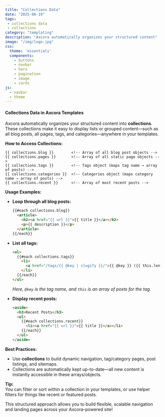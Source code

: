 ```yaml
---
title: "Collections Data"
date: "2025-08-19"
tags: 
 - collections data
 - collections
category: "templating"
description: "Axcora automatically organizes your structured content"
image: "/img/logo.jpg"
css:
  theme: 'essentials'
  components:
    - buttons
    - navbar
    - hero
    - pagination
    - image
    - cards
js:
  - navbar
  - theme
---
```

#### Collections Data in Axcora Templates

Axcora automatically organizes your structured content into **collections**. These collections make it easy to display lists or grouped content—such as all blog posts, all pages, tags, and categories—anywhere in your templates.

**How to Access Collections:**

```
{{ collections.blog }}        <!-- Array of all blog post objects -->
{{ collections.pages }}       <!-- Array of all static page objects -->
{{ collections.tags }}        <!-- Tags object (maps tag name → array of posts) -->
{{ collections.categories }}  <!-- Categories object (maps category name → array of posts) -->
{{ collections.recent }}      <!-- Array of most recent posts -->
```

**Usage Examples:**

- **Loop through all blog posts:**
  ```html
  {{#each collections.blog}}
    <article>
      <h2><a href="{{ url }}">{{ title }}</a></h2>
      <p>{{ description }}</p>
    </article>
  {{/each}}
  ```

- **List all tags:**
  ```html
  <ul>
    {{#each collections.tags}}
      <li>
        <a href="/tags/{{ @key | slugify }}/">{{ @key }} ({{ this.length }})</a>
      </li>
    {{/each}}
  </ul>
  ```
  *Here, `@key` is the tag name, and `this` is an array of posts for the tag.*

- **Display recent posts:**
  ```html
  <aside>
    <h3>Recent Posts</h3>
    <ul>
      {{#each collections.recent}}
        <li><a href="{{ url }}">{{ title }}</a></li>
      {{/each}}
    </ul>
  </aside>
  ```

**Best Practices:**
- Use **collections** to build dynamic navigation, tag/category pages, post listings, and sitemaps.
- Collections are automatically kept up-to-date—all new content is instantly accessible in these arrays/objects.

**Tip:**  
You can filter or sort within a collection in your templates, or use helper filters for things like recent or featured posts.

This structured approach allows you to build flexible, scalable navigation and landing pages across your Axcora-powered site!